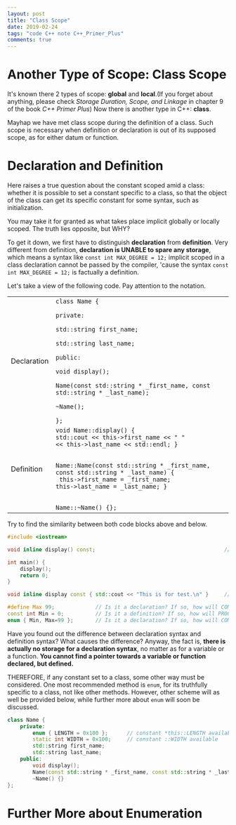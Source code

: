 ```yaml
---
layout: post
title: "Class Scope"
date: 2019-02-24
tags: "code C++ note C++_Primer_Plus"
comments: true
---
```


# Another Type of Scope: Class Scope

It's known there 2 types of scope: **global** and **local**.(If you forget about anything, please check *Storage Duration, Scope, and Linkage* in chapter 9 of the book *C++ Primer Plus*) Now there is another type in C++: **class**.

Mayhap we have met class scope during the definition of a class. Such scope is necessary when definition or declaration is out of its supposed scope, as for either datum or function. 

# Declaration and Definition

Here raises a true question about the constant scoped amid a class: whether it is possible to set a constant specific to a class, so that the object of the class can get its specific constant for some syntax, such as initialization.

You may take it for granted as what takes place implicit globally or locally scoped. The truth lies opposite, but WHY?

To get it down, we first have to distinguish **declaration** from **definition**. Very different from definition, **declaration is UNABLE to spare any storage**, which means a syntax like ```const int MAX_DEGREE = 12;```  implicit scoped in a class declaration cannot be passed by the compiler, 'cause the syntax ```const int MAX_DEGREE = 12;``` is factually a definition.

Let's take a view of the following code. Pay attention to the notation.

<table border="0">
    <tr>
        <td>Declaration</td>
        <td><code>class Name {<br/>
private:<br/>
std::string first_name;<br/>
std::string last_name;<br/>
public:<br/>
void display();<br/>
Name(const std::string * _first_name, const std::string * _last_name);<br/>
~Name();<br/>
};</code></td>
    </tr>
        <tr>
        <td rowspan="3">Definition</td>
        <td><code>void Name::display() { <br/>std::cout << this->first_name << " " <br/><< this->last_name << std::endl; }<br/><br/>
Name::Name(const std::string * _first_name, const std::string * _last_name) {<br/> this->first_name = _first_name; <br/>this->last_name = _last_name; }<br/><br/>
Name::~Name() {};</code></td>
        </tr>
        </table>
       
Try to find the similarity between both code blocks above and below.

```cpp
#include <iostream>

void inline display() const;                                         // function header, as well as the declaration of a function.

int main() {
    display();
    return 0;
}

void inline display const { std::cout << "This is for test.\n" }     // function definition.
```

```cpp
#define Max 99;             // Is it a declaration? If so, how will COMPILER handle the constant?
const int Min = 0;          // Is it a definition? If so, how will PROGRAM handle the constant?
enum { Min, Max=99 };       // Is it a declaration? If so, how will COMPILER handlt the constant?
```

Have you found out the difference between declaration syntax and definition syntax? What causes the difference? Anyway, the fact is, **there is actually no storage for a declaration syntax**, no matter as for a variable or a function. **You cannot find a pointer towards a variable or function declared, but defined.**

THEREFORE, if any constant set to a class, some other way must be considered. One most recommended method is ```enum```, for its truthfully specific to a class, not like other methods. However, other scheme will as well be provided below, while further more about ```enum``` will soon be discussed.

```cpp
class Name {
    private:
        enum { LENGTH = 0x100 };      // constant *this::LENGTH available, equivalent to 256
        static int WIDTH = 0x100;     // constant ::WIDTH available
        std::string first_name;
        std::string last_name;
    public:
        void display();
        Name(const std::string * _first_name, const std::string * _last_name);
        ~Name() {}
};
```

# Further More about Enumeration

